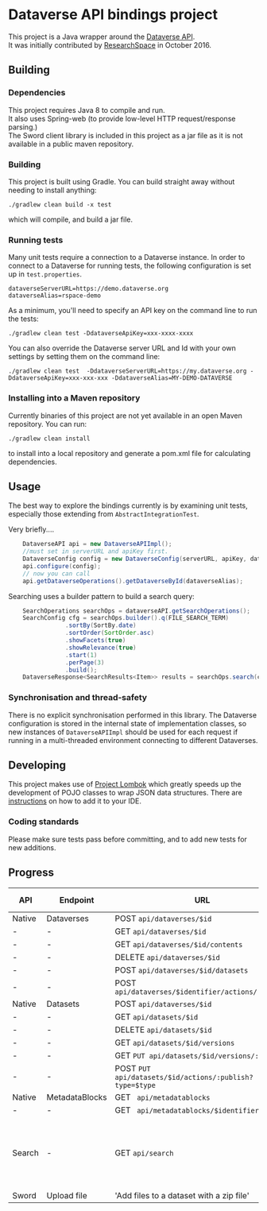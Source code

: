 # Dataverse API bindings project

This project is a Java wrapper around the [Dataverse  API](http://guides.dataverse.org/en/4.2/api/).  
It was initially contributed by [ResearchSpace](www.researchspace.com) in October 2016.

## Building 

### Dependencies 

This project requires Java 8 to compile and run.  
It also uses Spring-web (to provide low-level HTTP request/response parsing.)    
The Sword client library is included in this project as a jar file as it is not available
 in a public maven repository.

### Building 

This project is built using Gradle. You can build straight away without needing to install anything:

    ./gradlew clean build -x test
   
which will compile, and build a jar file.

### Running tests

Many unit tests require a connection to  a Dataverse instance.
In order to connect to a Dataverse for running tests, the following configuration is set up in `test.properties`.

    dataverseServerURL=https://demo.dataverse.org
    dataverseAlias=rspace-demo
    
As a minimum, you'll need to specify an API key on the command line to run the tests:

    ./gradlew clean test -DdataverseApiKey=xxx-xxxx-xxxx

You can also override the Dataverse server URL and Id with your own settings by setting them on the command line:

    ./gradlew clean test  -DdataverseServerURL=https://my.dataverse.org -DdataverseApiKey=xxx-xxx-xxx -DdataverseAlias=MY-DEMO-DATAVERSE
    
### Installing into a Maven repository

Currently binaries of this project are not yet available in an open Maven repository. You can run:

    ./gradlew clean install
    
to install into a local repository and generate a pom.xml file for calculating dependencies.
    
## Usage

The best way to explore the bindings currently is by examining unit tests, especially those extending from `AbstractIntegrationTest`.

Very briefly....

```java
    DataverseAPI api = new DataverseAPIImpl();
    //must set in serverURL and apiKey first.
    DataverseConfig config = new DataverseConfig(serverURL, apiKey, dataverseAlias);
    api.configure(config);
    // now you can call
    api.getDataverseOperations().getDataverseById(dataverseAlias);
```

Searching uses a builder pattern to build a search query:

```java
    SearchOperations searchOps = dataverseAPI.getSearchOperations();
    SearchConfig cfg = searchOps.builder().q(FILE_SEARCH_TERM)
				.sortBy(SortBy.date)
				.sortOrder(SortOrder.asc)
				.showFacets(true)
				.showRelevance(true)
				.start(1)
				.perPage(3)
				.build();
    DataverseResponse<SearchResults<Item>> results = searchOps.search(cfg);
```



### Synchronisation and thread-safety

There is no explicit synchronisation performed in this library. The Dataverse configuration is stored in the 
internal state of  implementation classes, so new instances of `DataverseAPIImpl` should be used for each request if running in a multi-threaded environment connecting to different Dataverses.
    
## Developing

This project makes use of [Project Lombok](https://projectlombok.org) which greatly speeds up the development of POJO classes to wrap JSON data structures. There are [instructions](https://projectlombok.org/features/index.html) on how to add it to your IDE.

### Coding standards

Please make sure tests pass before committing, and to add new tests for new additions.

## Progress

API | Endpoint | URL | Implemented ?| Notes 
------|----------|-----|--------------|-------
Native|Dataverses | POST `api/dataverses/$id` | Y| - 
-     | -         | GET `api/dataverses/$id` | Y | -
-     | -         | GET `api/dataverses/$id/contents` | Y | -
-     | -         | DELETE `api/dataverses/$id` | Y | -
-     | -         | POST `api/dataverses/$id/datasets` | Y | -
-     | -         | POST `api/dataverses/$identifier/actions/:publish` | Y | -
Native|Datasets | POST `api/dataverses/$id` | Y| -
-     | -         | GET `api/datasets/$id` | Y | -
-     | -         | DELETE `api/datasets/$id` | Y | -
-     | -         | GET `api/datasets/$id/versions` | Y | -
-     | -         | GET `PUT api/datasets/$id/versions/:draft?` | Y | -
-     | -         | POST `PUT api/datasets/$id/actions/:publish?type=$type` | Y | -
Native|MetadataBlocks | GET ` api/metadatablocks` | Y| -
-     | -         | GET ` api/metadatablocks/$identifier` | Y| -
Search | - | GET `api/search` | In progress | All query params supported, optional data not returned yet.
Sword | Upload file | 'Add files to a dataset with a zip file' | Y | -





